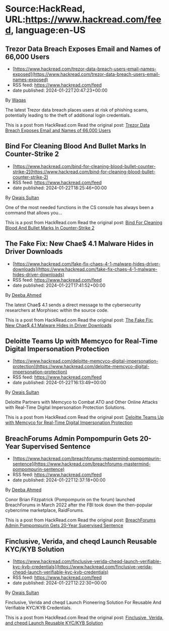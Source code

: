 # Source:HackRead, URL:https://www.hackread.com/feed, language:en-US

## Trezor Data Breach Exposes Email and Names of 66,000 Users
 - [https://www.hackread.com/trezor-data-breach-users-email-names-exposed](https://www.hackread.com/trezor-data-breach-users-email-names-exposed)
 - RSS feed: https://www.hackread.com/feed
 - date published: 2024-01-22T20:47:23+00:00

<p>By <a href="https://www.hackread.com/author/hackread/" rel="nofollow">Waqas</a></p>
<p>The latest Trezor data breach places users at risk of phishing scams, potentially leading to the theft of additional login credentials.</p>
<p>This is a post from HackRead.com Read the original post: <a href="https://www.hackread.com/trezor-data-breach-users-email-names-exposed/" rel="nofollow">Trezor Data Breach Exposes Email and Names of 66,000 Users</a></p>

## Bind For Cleaning Blood And Bullet Marks In Counter-Strike 2
 - [https://www.hackread.com/bind-for-cleaning-blood-bullet-counter-strike-2](https://www.hackread.com/bind-for-cleaning-blood-bullet-counter-strike-2)
 - RSS feed: https://www.hackread.com/feed
 - date published: 2024-01-22T18:25:46+00:00

<p>By <a href="https://www.hackread.com/author/owais/" rel="nofollow">Owais Sultan</a></p>
<p>One of the most needed functions in the CS console has always been a command that allows you&#8230;</p>
<p>This is a post from HackRead.com Read the original post: <a href="https://www.hackread.com/bind-for-cleaning-blood-bullet-counter-strike-2/" rel="nofollow">Bind For Cleaning Blood And Bullet Marks In Counter-Strike 2</a></p>

## The Fake Fix: New Chae$ 4.1 Malware Hides in Driver Downloads
 - [https://www.hackread.com/fake-fix-chaes-4-1-malware-hides-driver-downloads](https://www.hackread.com/fake-fix-chaes-4-1-malware-hides-driver-downloads)
 - RSS feed: https://www.hackread.com/feed
 - date published: 2024-01-22T17:41:52+00:00

<p>By <a href="https://www.hackread.com/author/deeba/" rel="nofollow">Deeba Ahmed</a></p>
<p>The latest Chae$ 4.1 sends a direct message to the cybersecurity researchers at Morphisec within the source code.</p>
<p>This is a post from HackRead.com Read the original post: <a href="https://www.hackread.com/fake-fix-chaes-4-1-malware-hides-driver-downloads/" rel="nofollow">The Fake Fix: New Chae$ 4.1 Malware Hides in Driver Downloads</a></p>

## Deloitte Teams Up with Memcyco for Real-Time Digital Impersonation Protection
 - [https://www.hackread.com/deloitte-memcyco-digital-impersonation-protection](https://www.hackread.com/deloitte-memcyco-digital-impersonation-protection)
 - RSS feed: https://www.hackread.com/feed
 - date published: 2024-01-22T16:13:49+00:00

<p>By <a href="https://www.hackread.com/author/owais/" rel="nofollow">Owais Sultan</a></p>
<p>Deloitte Partners with Memcyco to Combat ATO and Other Online Attacks with Real-Time Digital Impersonation Protection Solutions.</p>
<p>This is a post from HackRead.com Read the original post: <a href="https://www.hackread.com/deloitte-memcyco-digital-impersonation-protection/" rel="nofollow">Deloitte Teams Up with Memcyco for Real-Time Digital Impersonation Protection</a></p>

## BreachForums Admin Pompompurin Gets 20-Year Supervised Sentence
 - [https://www.hackread.com/breachforums-mastermind-pompompurin-sentence](https://www.hackread.com/breachforums-mastermind-pompompurin-sentence)
 - RSS feed: https://www.hackread.com/feed
 - date published: 2024-01-22T12:37:18+00:00

<p>By <a href="https://www.hackread.com/author/deeba/" rel="nofollow">Deeba Ahmed</a></p>
<p>Conor Brian Fitzpatrick (Pompompurin on the forum) launched BreachForums in March 2022 after the FBI took down the then-popular cybercrime marketplace, RaidForums.</p>
<p>This is a post from HackRead.com Read the original post: <a href="https://www.hackread.com/breachforums-mastermind-pompompurin-sentence/" rel="nofollow">BreachForums Admin Pompompurin Gets 20-Year Supervised Sentence</a></p>

## Finclusive, Verida, and cheqd Launch Reusable KYC/KYB Solution
 - [https://www.hackread.com/finclusive-verida-cheqd-launch-verifiable-kyc-kyb-credentials](https://www.hackread.com/finclusive-verida-cheqd-launch-verifiable-kyc-kyb-credentials)
 - RSS feed: https://www.hackread.com/feed
 - date published: 2024-01-22T12:22:30+00:00

<p>By <a href="https://www.hackread.com/author/owais/" rel="nofollow">Owais Sultan</a></p>
<p>Finclusive, Verida and cheqd Launch Pioneering Solution For Reusable And Verifiable KYC/KYB Credentials.</p>
<p>This is a post from HackRead.com Read the original post: <a href="https://www.hackread.com/finclusive-verida-cheqd-launch-verifiable-kyc-kyb-credentials/" rel="nofollow">Finclusive, Verida, and cheqd Launch Reusable KYC/KYB Solution</a></p>

